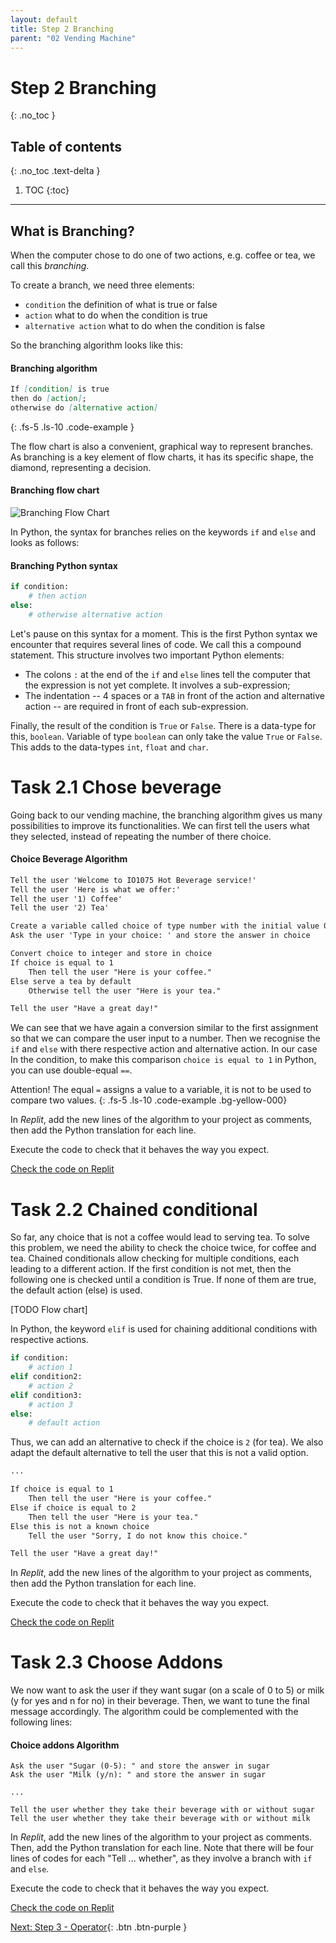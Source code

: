 ```yaml
---
layout: default
title: Step 2 Branching
parent: "02 Vending Machine"
---
```


# Step 2 Branching
{: .no_toc }

## Table of contents
{: .no_toc .text-delta }

1. TOC
{:toc}

---

## What is Branching?

When the computer chose to do one of two actions, e.g. coffee or tea, we call this _branching_.

To create a branch, we need three elements:

* `condition` the definition of what is true or false
* `action` what to do when the condition is true
* `alternative action` what to do when the condition is false

So the branching algorithm looks like this:

#### Branching algorithm

```markdown
If [condition] is true
then do [action];
otherwise do [alternative action]
```
{: .fs-5 .ls-10 .code-example }

The flow chart is also a convenient, graphical way to represent branches. As branching is a key element of flow charts, it has its specific shape, the diamond, representing a decision.

#### Branching flow chart

![Branching Flow Chart]({{site.baseurl}}/assets/flow_chart_branching.svg)

In Python, the syntax for branches relies on the keywords `if` and `else` and looks as follows:

#### Branching Python syntax

```python
if condition:
    # then action
else:
    # otherwise alternative action
```

Let's pause on this syntax for a moment. This is the first Python syntax we encounter that requires several lines of code. We call this a compound statement. This structure involves two important Python elements:

* The colons `:` at the end of the `if` and `else` lines tell the computer that the expression is not yet complete. It involves a sub-expression;
* The indentation -- 4 spaces or a `TAB` in front of the action and alternative action -- are required in front of each sub-expression.

Finally, the result of the condition is `True` or `False`. There is a data-type for this, `boolean`. Variable of type `boolean` can only take the value `True` or `False`. This adds to the data-types `int`, `float` and `char`.

# Task 2.1 Chose beverage

Going back to our vending machine, the branching algorithm gives us many possibilities to improve its functionalities. We can first tell the users what they selected, instead of repeating the number of there choice.

#### Choice Beverage Algorithm

```markdown
Tell the user 'Welcome to IO1075 Hot Beverage service!'
Tell the user 'Here is what we offer:'
Tell the user '1) Coffee'
Tell the user '2) Tea'

Create a variable called choice of type number with the initial value 0
Ask the user 'Type in your choice: ' and store the answer in choice

Convert choice to integer and store in choice
If choice is equal to 1
    Then tell the user "Here is your coffee."
Else serve a tea by default
    Otherwise tell the user "Here is your tea."

Tell the user "Have a great day!"
```

We can see that we have again a conversion similar to the first assignment so that we can compare the user input to a number. Then we recognise the `if` and `else` with there respective action and alternative action. In our case In the condition, to make this comparison `choice is equal to 1` in Python, you can use double-equal `==`.

Attention! The equal `=` assigns a value to a variable, it is not to be used to compare two values.
{: .fs-5 .ls-10 .code-example .bg-yellow-000}

In _Replit_, add the new lines of the algorithm to your project as comments, then add the Python translation for each line.

Execute the code to check that it behaves the way you expect.

[Check the code on Replit](https://repl.it/@IO1075/02-vending-machine-step2-1)


# Task 2.2 Chained conditional

So far, any choice that is not a coffee would lead to serving tea. To solve this problem, we need the ability to check the choice twice, for coffee and tea. Chained conditionals allow checking for multiple conditions, each leading to a different action. If the first condition is not met, then the following one is checked until a condition is True. If none of them are true, the default action (else) is used.

[TODO Flow chart]

In Python, the keyword `elif` is used for chaining additional conditions with respective actions.

```python
if condition:
    # action 1
elif condition2:
    # action 2
elif condition3:
    # action 3
else:
    # default action
```

Thus, we can add an alternative to check if the choice is `2` (for tea). We also adapt the default alternative to tell the user that this is not a valid option.

```markdown
...

If choice is equal to 1
    Then tell the user "Here is your coffee."
Else if choice is equal to 2
    Then tell the user "Here is your tea."
Else this is not a known choice
    Tell the user "Sorry, I do not know this choice."

Tell the user "Have a great day!"
```

In _Replit_, add the new lines of the algorithm to your project as comments, then add the Python translation for each line.

Execute the code to check that it behaves the way you expect.

[Check the code on Replit](https://repl.it/@IO1075/02-vending-machine-step2-2)

# Task 2.3 Choose Addons

We now want to ask the user if they want sugar (on a scale of 0 to 5) or milk (y for yes and n for no) in their beverage. Then, we want to tune the final message accordingly. The algorithm could be complemented with the following lines:

#### Choice addons Algorithm

```
Ask the user "Sugar (0-5): " and store the answer in sugar
Ask the user "Milk (y/n): " and store the answer in sugar

...

Tell the user whether they take their beverage with or without sugar
Tell the user whether they take their beverage with or without milk
```

In _Replit_, add the new lines of the algorithm to your project as comments. Then, add the Python translation for each line. Note that there will be four lines of codes for each "Tell ... whether", as they involve a branch with `if` and `else`.

Execute the code to check that it behaves the way you expect.

[Check the code on Replit](https://repl.it/@IO1075/02-vending-machine-step2-3)


[Next: Step 3 - Operator]({{site.baseurl}}/assignments/02-vending-machine/step3){: .btn .btn-purple }
